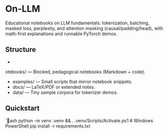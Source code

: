 ﻿# On-LLM

Educational notebooks on LLM fundamentals: tokenization, batching, masked loss, perplexity, and attention masking (causal/padding/head), with math-first explanations and runnable PyTorch demos.

## Structure
- 
otebooks/ — Blocked, pedagogical notebooks (Markdown + code).
- examples/ — Small scripts that mirror notebook snippets.
- docs/ — LaTeX/PDF or extended notes.
- data/ — Tiny sample corpora for tokenizer demos.

## Quickstart
`ash
python -m venv .venv && . .venv/Scripts/Activate.ps1  # Windows PowerShell
pip install -r requirements.txt




